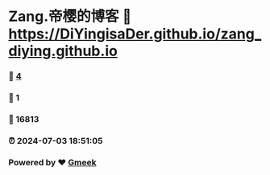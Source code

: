 # Zang.帝樱的博客 :link: https://DiYingisaDer.github.io/zang_diying.github.io 
### :page_facing_up: [4](https://DiYingisaDer.github.io/zang_diying.github.io/tag.html) 
### :speech_balloon: 1 
### :hibiscus: 16813 
### :alarm_clock: 2024-07-03 18:51:05 
### Powered by :heart: [Gmeek](https://github.com/Meekdai/Gmeek)
